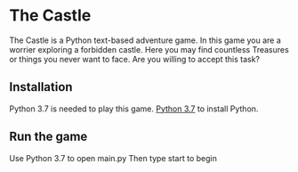 # The Castle
The Castle is a Python text-based adventure game.
In this game you are a worrier exploring a forbidden castle.
Here you may find countless Treasures or things you never want to face.
Are you willing to accept this task?

## Installation
Python 3.7 is needed to play this game. [Python 3.7](https://www.python.org/downloads/) to install Python.

## Run the game
Use Python 3.7 to open main.py
Then type start to begin